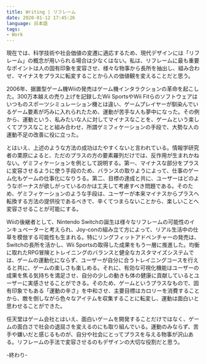 ```yaml
---
title: Writing | リフレーム
date: 2020-01-12 17:45:26
language: 日本語
tags:
- Work
---
```


現在では、科学技術や社会価値の変遷に適応するため、現代デザインには「リフレーム」の概念が用いられる場合は少なくはない。私は、リフレームに最も重要なポイントは人の固有印象を変容させ、様々な物事から長所を抽出し、組み合わせ、マイナスをプラスに転変することから人の価値観を変えることだと思う。

2006年、据置型ゲーム機Wiiの発売はゲーム機インタラクションの革命を起こした。300万本越えの売り上げを記録したWii SportsやWii Fitらのソフトウェアはいつものスポーツシミュレーション機とは違い、ゲームプレイヤーが馴染んでいるゲーム要素が巧みに入れられたため、運動が苦手な人も夢中になった。その例から、運動という、私みたいな人に対してマイナスなことを、ゲームという楽しくてプラスなことと組み合わせ、所謂ゲミフィケーションの手段で、大勢な人の運動不足の改善に役に立った。

とはいえ、上述のような方法の成功はたやすくないと言われている。情報学研究者の栗原によると、ただのプラスの方の要素羅列だけでは、反作用が生まれかねない。ゲミフィケーションを例として説明する。第一、マイナスな部分をプラスに変容させるように使う手段のため、バランスの取りようによって、仕事のゲーム化もゲームの仕事化になりうる。第二、目標の達成と共に、ユーザーはどのようなボーナスが欲しがっているのかは工夫して考慮すべき問題である。そのため、ゲミフィケーションのような手段は、ユーザーが本来マイナスからプラスへ転換する方法の提供役であるべきで、辛くてつまらないことから、楽しいことへ変容させることが可能にする。

Wiiの後継者として、Nintendo Switchの誕生は様々なリフレームの可能性のインキュベーターと考えられ、Joy-conの組み立て方によって、リアル生活中の仕草を模倣する可能性も生まれる。特にリングフィットアドベンチャーの発売は、Switchの長所を活かし、Wii Sportsの取得した成果をもう一層に推進した。均衡に取れたRPG冒険とトレイニングのバランスと健全なカスタマイズシステムでは、ゲームの運動化にならず、ユーザーが自分に合うトレイニングコースを行えると共に、ゲームの楽しさも楽しめる。それに、有効な可視化機能はユーザーの成果を焦る気持ちを満足させ、自分の少しの動きも体の健康に貢献しているとユーザーに実感させることができる。そのため、ゲームというプラスなもので、固有印象でもある「運動の辛さ」を中和させ、主要目標はカロリーを消費することから、敵を倒しながら色々なアイテムを収集することに転変し、運動は面白いと思わせることができた。

任天堂はゲーム会社とはいえ、面白いゲームを開発することだけではなく、ゲームの面白さで社会の退屈さを変えるのにも取り組んでいる。運動のみならず、苦手や嫌いだと感じるものが、自分や社会にとってプラスを与える物事が沢山ある。リフレームの手法で変容させるのもデザインの大切な役割だと思う。


-終わり-
